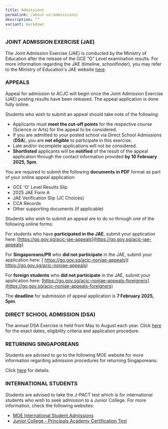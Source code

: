 ```yaml
---
title: Admissions
permalink: /about-us/admissions/
description: ""
variant: markdown
---
```

### JOINT ADMISSION EXERCISE (JAE)

The Joint Admission Exercise (JAE) is conducted by the Ministry of Education after the release of the GCE “O” Level examination results. For more information regarding the JAE (timeline, schoolfinder), you may refer to the Ministry of Education's JAE website [here](https://www.moe.gov.sg/jae).

   

### APPEALS

Appeal for admission to ACJC will begin once the Joint Admission Exercise (JAE) posting results have been released. The appeal application is done fully online. 

Students who wish to submit an appeal should take note of the following: 

* Applicants must **meet the cut-off points** for the respective course (Science or Arts) for the appeal to be considered.
* If you are admitted to your posted school via Direct School Admissions (**DSA**), you are **not eligible** to participate in this exercise.
* Late and/or incomplete applications will not be considered. 
* **Shortlisted** applicants will be **notified** of the result of the appeal application through the contact information provided **by 10 February 2025, 5pm**. 

You are required to submit the following **documents in PDF** format as part of your online appeal application:

* GCE 'O' Level Results Slip
* 2025 JAE Form A
* JAE Verification Slip (JC Choices)
* CCA Records
* Other supporting documents (if applicable)

Students who wish to submit an appeal are to do so through one of the following online forms:

For students who have **participated in the JAE**, submit your application here: 
[https://go.gov.sg/acjc-jae-appeals](https://go.gov.sg/acjc-jae-appeals)

For **Singaporeans/PR** who **did not participate** in the JAE, submit your application here: [ https://go.gov.sg/acjc-nonjae-appeals]( https://go.gov.sg/acjc-nonjae-appeals)

For **foreign students** who **did not participate** in the JAE, submit your application here: [https://go.gov.sg/acjc-nonjae-appeals-foreigners](https://go.gov.sg/acjc-nonjae-appeals-foreigners)

The **deadline** for submission of appeal application is **7 February 2025, 5pm**.


### DIRECT SCHOOL ADMISSION (DSA)

The annual DSA Exercise is held from May to August each year. Click [here](https://www.acjc.moe.edu.sg/about-us/direct-school-admission-2024-application/) for the exact dates, eligibility criteria and application procedure.



### RETURNING SINGAPOREANS

Students are advised to go to the following MOE website for more information regarding admission procedures for returning Singaporeans:  

Click&nbsp;[here](https://www.moe.gov.sg/returning-singaporeans/post-secondary)&nbsp;for details.
  

### INTERNATIONAL STUDENTS

Students are advised to take the J-PACT test which is for international students who wish to seek admission to a Junior College. For more information, check the following websites:  

*   [MOE International Student Admissions](https://www.moe.gov.sg/international-students/studying-in-singapore/)
*   [Junior College - Principals Academy Certification Test](https://www.pact.sg/index.php?option=com_content&amp;view=article&amp;id=58&amp;Itemid=94)